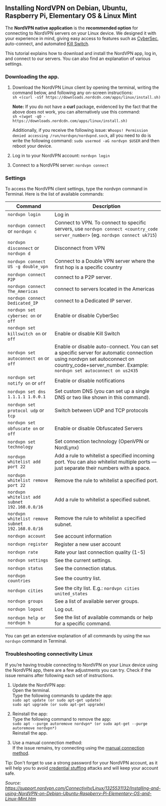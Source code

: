## Installing NordVPN on Debian, Ubuntu, Raspberry Pi, Elementary OS & Linux Mint
  
The **NordVPN native application** is the **recommended option** for connecting to NordVPN servers on your Linux device. We designed it with your experience in mind, giving easy access to features such as [CyberSec](https://nordvpn.com/features/cybersec/), auto-connect, and automated [Kill Switch](https://nordvpn.com/features/kill-switch-technique/).

This tutorial explains how to download and install the NordVPN app, log in, and connect to our servers. You can also find an explanation of various settings.


### Downloading the app. 

1. Download the NordVPN Linux client by opening the terminal, writing the command below, and following any on-screen instructions:  
`sh <(curl -sSf https://downloads.nordcdn.com/apps/linux/install.sh)`  
  
    **Note:** If you do not have a **curl** package, evidenced by the fact that the above does not work, you can alternatively use this command:  
`sh <(wget -qO - https://downloads.nordcdn.com/apps/linux/install.sh)`
  
    Additionally, if you receive the following issue: `Whoops! Permission denied accessing /run/nordvpn/nordvpnd.sock`, all you need to do is write the following command: `sudo usermod -aG nordvpn $USER` and then reboot your device.

2. Log in to your NordVPN account: `nordvpn login`

3. Connect to a NordVPN server: `nordvpn connect`


### Settings

To access the NordVPN client settings, type the nordvpn command in Terminal. Here is the list of available commands:   

| Command    | Description                          |
|---------------------------|-----------------------------------------------------------------------|
| `nordvpn login`           | Log in                                                                |  
|`nordvpn connect` or `nordvpn c`| Connect to VPN. To connect to specific servers, use `nordvpn connect <country_code server_number>` (eg. `nordvpn connect uk715`)  |
|`nordvpn disconnect` or `nordvpn d` | Disconnect from VPN  |
|`nordvpn connect US -g double_vpn` | Connect to a Double VPN server where the first hop is a specific country  |
|`nordvpn connect P2P` | connect to a P2P server.  |
|`nordvpn connect The_Americas` | connect to servers located in the Americas  |
|`nordvpn connect Dedicated_IP` | connect to a Dedicated IP server.  |
|`nordvpn set cybersec on` or `off` | Enable or disable CyberSec  |
|`nordvpn set killswitch on` or `off` | Enable or disable Kill Switch  |
|`nordvpn set autoconnect on` or `off` | Enable or disable auto-connect. You can set a specific server for automatic connection using nordvpn set autoconnect on country_code+server_number. Example: `nordvpn set autoconnect on us2435`  |
|`nordvpn set notify on` or `off` | Enable or disable notifications  |
|`nordvpn set dns 1.1.1.1 1.0.0.1` | Set custom DNS (you can set up a single DNS or two like shown in this command).  |
|`nordvpn set protocol udp` or `tcp` | Switch between UDP and TCP protocols  |
|`nordvpn set obfuscate on` or `off` | Enable or disable Obfuscated Servers  |
|`nordvpn set technology` | Set connection technology (OpenVPN or NordLynx)  |
|`nordvpn whitelist add port 22` | Add a rule to whitelist a specified incoming port. You can also whitelist multiple ports — just separate their numbers with a space.  |
|`nordvpn whitelist remove port 22` | Remove the rule to whitelist a specified port.  |
|`nordvpn whitelist add subnet 192.168.0.0/16` | Add a rule to whitelist a specified subnet.  |
|`nordvpn whitelist remove subnet 192.168.0.0/16`  | Remove the rule to whitelist a specified subnet.  |
|`nordvpn account` | See account information  |
|`nordvpn register` | Register a new user account | 
|`nordvpn rate` | Rate your last connection quality (1-5)   |
|`nordvpn settings` | See the current settings.  |
|`nordvpn status` | See the connection status.  |
|`nordvpn countries` | See the country list.  |
|`nordvpn cities`| See the city list. E.g.: `nordvpn cities united_states`    |
|`nordvpn groups` | See a list of available server groups.  |
|`nordvpn logout` | Log out.  |
|`nordvpn help or nordvpn h` | See the list of available commands or help for a specific command.  |
  
You can get an extensive explanation of all commands by using the `man nordvpn` command in Terminal.  


### Troubleshooting connectivity Linux

If you’re having trouble connecting to NordVPN on your Linux device using the NordVPN app, there are a few adjustments you can try. Check if the issue remains after following each set of instructions.

1. Update the NordVPN app:  
Open the terminal.  
Type the following commands to update the app:  
`sudo apt update (or sudo apt-get update)`  
`sudo apt upgrade (or sudo apt-get upgrade)`  

2. Reinstall the app:  
Type the following command to remove the app:  
`sudo apt --purge autoremove nordvpn* (or sudo apt-get --purge autoremove nordvpn*)`   
Reinstall the app.  
  
3. Use a manual connection method:  
If the issue remains, try connecting using the [manual connection method](https://support.nordvpn.com/Connectivity/Linux/1047409422/How-can-I-connect-to-NordVPN-using-Linux-Terminal.htm).  

  
Tip: Don't forget to use a strong password for your NordVPN account, as it will help you to avoid [credential stuffing](https://nordpass.com/blog/what-is-credential-stuffing/) attacks and will keep your account safe.  
   

_Source: https://support.nordvpn.com/Connectivity/Linux/1325531132/Installing-and-using-NordVPN-on-Debian-Ubuntu-Raspberry-Pi-Elementary-OS-and-Linux-Mint.htm_
